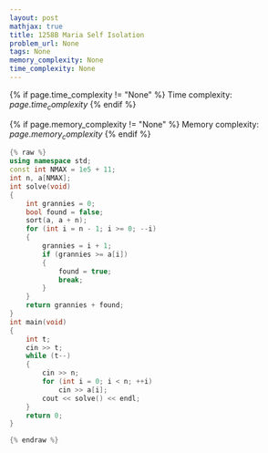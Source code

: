```yaml
---
layout: post
mathjax: true
title: 1258B Maria Self Isolation
problem_url: None
tags: None
memory_complexity: None
time_complexity: None
---
```




{% if page.time_complexity != "None" %}
Time complexity: ${{ page.time_complexity }}$
{% endif %}

{% if page.memory_complexity != "None" %}
Memory complexity: ${{ page.memory_complexity }}$
{% endif %}

```cpp
{% raw %}
using namespace std;
const int NMAX = 1e5 + 11;
int n, a[NMAX];
int solve(void)
{
    int grannies = 0;
    bool found = false;
    sort(a, a + n);
    for (int i = n - 1; i >= 0; --i)
    {
        grannies = i + 1;
        if (grannies >= a[i])
        {
            found = true;
            break;
        }
    }
    return grannies + found;
}
int main(void)
{
    int t;
    cin >> t;
    while (t--)
    {
        cin >> n;
        for (int i = 0; i < n; ++i)
            cin >> a[i];
        cout << solve() << endl;
    }
    return 0;
}

{% endraw %}
```